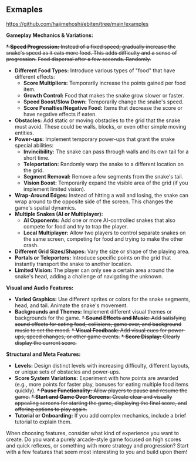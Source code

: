 ## Exmaples 

https://github.com/hajimehoshi/ebiten/tree/main/examples

**Gameplay Mechanics & Variations:**

~~* **Speed Progression:** Instead of a fixed speed, gradually increase the snake's speed as it eats more food. This adds difficulty and a sense of progression.~~
~~Food dispersal after a few seconds. Randomly.~~

* **Different Food Types:** Introduce various types of "food" that have different effects:
    * **Score Multipliers:** Temporarily increase the points gained per food item.
    * **Growth Control:** Food that makes the snake grow slower or faster.
    * **Speed Boost/Slow Down:** Temporarily change the snake's speed.
    * **Score Penalties/Negative Food:** Items that decrease the score or have negative effects if eaten.
* **Obstacles:** Add static or moving obstacles to the grid that the snake must avoid. These could be walls, blocks, or even other simple moving entities.
* **Power-ups:** Implement temporary power-ups that grant the snake special abilities:
    * **Invincibility:** The snake can pass through walls and its own tail for a short time.
    * **Teleportation:** Randomly warp the snake to a different location on the grid.
    * **Segment Removal:** Remove a few segments from the snake's tail.
    * **Vision Boost:** Temporarily expand the visible area of the grid (if you implement limited vision).
* **Wrap-Around Edges:** Instead of hitting a wall and losing, the snake can wrap around to the opposite side of the screen. This changes the game's spatial dynamics.
* **Multiple Snakes (AI or Multiplayer):**
    * **AI Opponents:** Add one or more AI-controlled snakes that also compete for food and try to trap the player.
    * **Local Multiplayer:** Allow two players to control separate snakes on the same screen, competing for food and trying to make the other crash.
* **Different Grid Sizes/Shapes:** Vary the size or shape of the playing area.
* **Portals or Teleporters:** Introduce specific points on the grid that instantly transport the snake to another location.
* **Limited Vision:** The player can only see a certain area around the snake's head, adding a challenge of navigating the unknown.

**Visual and Audio Features:**

* **Varied Graphics:** Use different sprites or colors for the snake segments, head, and tail. Animate the snake's movement.
* **Backgrounds and Themes:** Implement different visual themes or backgrounds for the game.
~~* **Sound Effects and Music:** Add satisfying sound effects for eating food, collisions, game over, and background music to set the mood.~~
~~* **Visual Feedback:** Add visual cues for power-ups, speed changes, or other game events.~~
~~* **Score Display:** Clearly display the current score.~~

**Structural and Meta Features:**

* **Levels:** Design distinct levels with increasing difficulty, different layouts, or unique sets of obstacles and power-ups.
* **Score System Variations:** Experiment with how points are awarded (e.g., more points for faster play, bonuses for eating multiple food items quickly).
~~* **Pause Functionality:** Allow players to pause and resume the game.~~
~~* **Start and Game Over Screens:** Create clear and visually appealing screens for starting the game, displaying the final score, and offering options to play again.~~
* **Tutorial or Onboarding:** If you add complex mechanics, include a brief tutorial to explain them.

When choosing features, consider what kind of experience you want to create. Do you want a purely arcade-style game focused on high scores and quick reflexes, or something with more strategy and progression? Start with a few features that seem most interesting to you and build upon them!